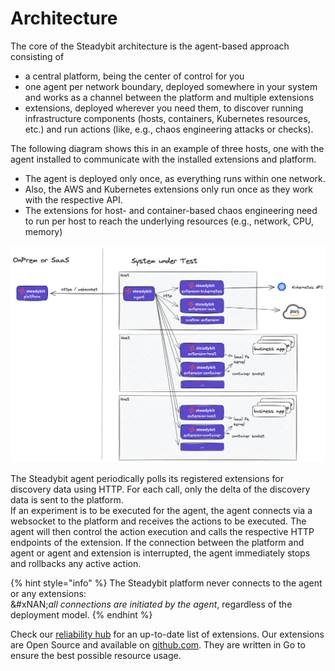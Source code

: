 # Architecture

The core of the Steadybit architecture is the agent-based approach consisting of

* a central platform, being the center of control for you
* one agent per network boundary, deployed somewhere in your system and works as a channel between the platform and multiple extensions
* extensions, deployed wherever you need them, to discover running infrastructure components (hosts, containers, Kubernetes resources, etc.) and run actions (like, e.g., chaos engineering attacks or checks).

The following diagram shows this in an example of three hosts, one with the agent installed to communicate with the installed extensions and platform.

* The agent is deployed only once, as everything runs within one network.
* Also, the AWS and Kubernetes extensions only run once as they work with the respective API.
* The extensions for host- and container-based chaos engineering need to run per host to reach the underlying resources (e.g., network, CPU, memory)

![Steadybit agent and extension architecture](architecture-agent.png)

The Steadybit agent periodically polls its registered extensions for discovery data using HTTP. For each call, only the delta of the discovery data is sent to the platform.\
If an experiment is to be executed for the agent, the agent connects via a websocket to the platform and receives the actions to be executed. The agent will then control the action execution and calls the respective HTTP endpoints of the extension. If the connection between the platform and agent or agent and extension is interrupted, the agent immediately stops and rollbacks any active action.

{% hint style="info" %}
The Steadybit platform never connects to the agent or any extensions:\
&#xNAN;_&#x61;ll connections are initiated by the agent_, regardless of the deployment model.
{% endhint %}

Check our [reliability hub](https://hub.steadybit.com/extensions) for an up-to-date list of extensions. Our extensions are Open Source and available on [github.com](https://github.com/steadybit). They are written in Go to ensure the best possible resource usage.
